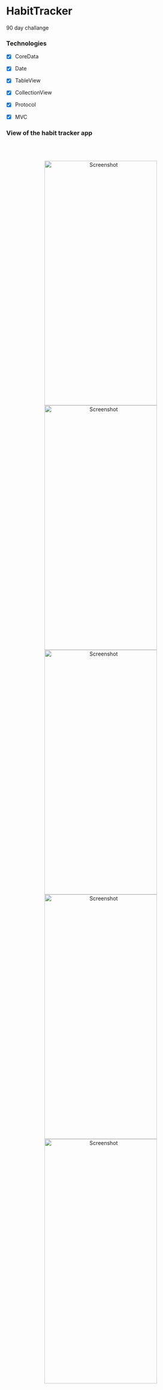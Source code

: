 # HabitTracker
 90 day challange
 
 ### Technologies
- [x] CoreData
- [x] Date
- [x] TableView
- [x] CollectionView
- [x] Protocol
- [x] MVC


### View of the habit tracker app

<br> <br>
<div align="center">
  <img src="https://user-images.githubusercontent.com/113560218/232582812-23e03716-33c3-4cd2-97ae-93506a536db9.png" alt="Screenshot" width="300" height="650" />
  <img src="https://user-images.githubusercontent.com/113560218/232582855-97436d56-e385-488a-888a-17bf6f46d1e2.png" alt="Screenshot" width="300" height="650" />
  <img src="https://user-images.githubusercontent.com/113560218/232582872-ca35428f-8ac8-4f0a-8e06-e8ee340c8e70.png" alt="Screenshot" width="300" height="650" />
  <img src="https://user-images.githubusercontent.com/113560218/232583013-2a62fac5-9139-4c95-bd4d-264a3ba20c43.png" alt="Screenshot" width="300" height="650" />
  <img src="https://user-images.githubusercontent.com/113560218/232582973-9d1c566b-1041-478e-b183-112292d18490.png" alt="Screenshot" width="300" height="650" />
</div>
